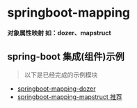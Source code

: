 # springboot-mapping

**对象属性映射 如：dozer、mapstruct**

## spring-boot 集成(组件)示例

> 以下是已经完成的示例模块

- [springboot-mapping-dozer](./springboot-mapping-dozer)
- [springboot-mapping-mapstruct 推荐](./springboot-mapping-mapstruct)

